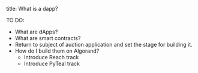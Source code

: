title: What is a dapp?

TO DO:

- What are dApps?
- What are smart contracts?
- Return to subject of auction application and set the stage for building it.
- How do I build them on Algorand?
    - Introduce Reach track
    - Introduce PyTeal track

